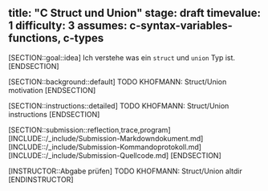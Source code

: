 title: "C Struct und Union"
stage: draft
timevalue: 1
difficulty: 3
assumes: c-syntax-variables-functions, c-types
---
[SECTION::goal::idea]
Ich verstehe was ein `struct` und `union` Typ ist.
[ENDSECTION]

[SECTION::background::default]
TODO KHOFMANN: Struct/Union motivation
[ENDSECTION]

[SECTION::instructions::detailed]
TODO KHOFMANN: Struct/Union instructions
[ENDSECTION]

[SECTION::submission::reflection,trace,program]
[INCLUDE::/_include/Submission-Markdowndokument.md]
[INCLUDE::/_include/Submission-Kommandoprotokoll.md]
[INCLUDE::/_include/Submission-Quellcode.md]
[ENDSECTION]

[INSTRUCTOR::Abgabe prüfen]
TODO KHOFMANN: Struct/Union altdir
[ENDINSTRUCTOR]